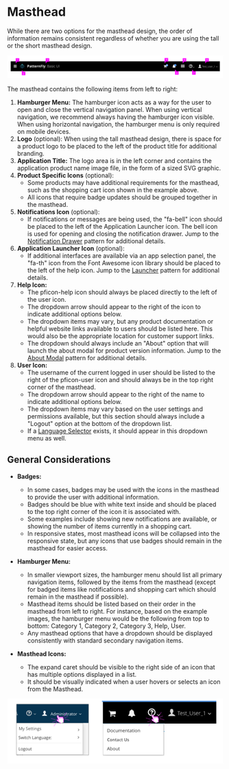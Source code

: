 # Masthead

While there are two options for the masthead design, the order of information remains consistent regardless of whether you are using the tall or the short masthead design.

![Image of masthead details](img/masthead_details.png)

The masthead contains the following items from left to right:
  1. **Hamburger Menu:** The hamburger icon acts as a way for the user to open and close the vertical navigation panel. When using vertical navigation, we recommend always having the hamburger icon visible. When using horizontal navigation, the hamburger menu is only required on mobile devices.
  2. **Logo** (optional): When using the tall masthead design, there is space for a product logo to be placed to the left of the product title for additional branding.
  3. **Application Title:** The logo area is in the left corner and contains the application product name image file, in the form of a sized SVG graphic.
  4. **Product Specific Icons** (optional):
     * Some products may have additional requirements for the masthead, such as the shopping cart icon shown in the example above.
     * All icons that require badge updates should be grouped together in the masthead.
  5. **Notifications Icon** (optional):
     * If notifications or messages are being used, the "fa-bell" icon should be placed to the left of the Application Launcher icon. The bell icon is used for opening and closing the notification drawer. Jump to the [Notification Drawer](https://www.patternfly.org/pattern-library/communication/notification-drawer/#/api) pattern for additional details.
  6. **Application Launcher Icon** (optional):
     * If additional interfaces are available via an app selection panel, the "fa-th" icon from the Font Awesome icon library should be placed to the left of the help icon. Jump to the [Launcher](http://www.patternfly.org/pattern-library/application-framework/launcher/#/api) pattern for additional details.
  7. **Help Icon:**
     * The pficon-help icon should always be placed directly to the left of the user icon.
     * The dropdown arrow should appear to the right of the icon to indicate additional options below.
     * The dropdown items may vary, but any product documentation or helpful website links available to users should be listed here. This would also be the appropriate location for customer support links.
     * The dropdown should always include an "About" option that will launch the about modal for product version information. Jump to the [About Modal](https://www.patternfly.org/pattern-library/communication/about-modal/#/api) pattern for additional details.
  8. **User Icon:**
     * The username of the current logged in user should be listed to the right of the pficon-user icon and should always be in the top right corner of the masthead.
     * The dropdown arrow should appear to the right of the name to indicate additional options below.
     * The dropdown items may vary based on the user settings and permissions available, but this section should always include a "Logout" option at the bottom of the dropdown list.
     * If a [Language Selector](https://www.patternfly.org/pattern-library/forms-and-controls/language-selector/#/api) exists, it should appear in this dropdown menu as well.


## General Considerations

* **Badges:**
  - In some cases, badges may be used with the icons in the masthead to provide the user with additional information.
  - Badges should be blue with white text inside and should be placed to the top right corner of the icon it is associated with.
  - Some examples include showing new notifications are available, or showing the number of items currently in a shopping cart.
  - In responsive states, most masthead icons will be collapsed into the responsive state, but any icons that use badges should remain in the masthead for easier access.


* **Hamburger Menu:**
  - In smaller viewport sizes, the hamburger menu should list all primary navigation items, followed by the items from the masthead (except for badged items like notifications and shopping cart which should remain in the masthead if possible).
  - Masthead items should be listed based on their order in the masthead from left to right. For instance, based on the example images, the hamburger menu would be the following from top to bottom: Category 1, Category 2, Category 3, Help, User.
  - Any masthead options that have a dropdown should be displayed consistently with standard secondary navigation items.


* **Masthead Icons:**
  - The expand caret should be visible to the right side of an icon that has multiple options displayed in a list.
  - It should be visually indicated when a user hovers or selects an icon from the Masthead.

![Image of masthead with dropdown options](img/masthead_dropdowns.png)
